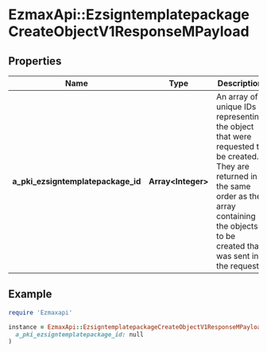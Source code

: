 # EzmaxApi::EzsigntemplatepackageCreateObjectV1ResponseMPayload

## Properties

| Name | Type | Description | Notes |
| ---- | ---- | ----------- | ----- |
| **a_pki_ezsigntemplatepackage_id** | **Array&lt;Integer&gt;** | An array of unique IDs representing the object that were requested to be created.  They are returned in the same order as the array containing the objects to be created that was sent in the request. |  |

## Example

```ruby
require 'Ezmaxapi'

instance = EzmaxApi::EzsigntemplatepackageCreateObjectV1ResponseMPayload.new(
  a_pki_ezsigntemplatepackage_id: null
)
```


